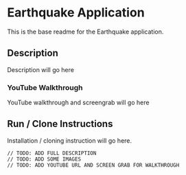 # Earthquake Application

This is the base readme for the Earthquake application.

## Description
Description will go here

### YouTube Walkthrough
YouTube walkthrough and screengrab will go here

## Run / Clone Instructions
Installation / cloning instruction will go here.

```
// TODO: ADD FULL DESCRIPTION
// TODO: ADD SOME IMAGES
// TODO: ADD YOUTUBE URL AND SCREEN GRAB FOR WALKTHROUGH
```